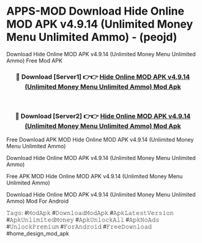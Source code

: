 # APPS-MOD Download Hide Online MOD APK v4.9.14 (Unlimited Money Menu Unlimited Ammo) - (peojd)
Download Hide Online MOD APK v4.9.14 (Unlimited Money Menu Unlimited Ammo) Free Mod APK

<div align="center">
<h3>🔴 Download [Server1] 👉👉 <a href="https://apk-comot.site?title=Hide_Online_MOD_APK_v4.9.14_(Unlimited_Money_Menu_Unlimited_Ammo)">Hide Online MOD APK v4.9.14 (Unlimited Money Menu Unlimited Ammo) Mod Apk</a></h3><br>

<h3>🔴 Download [Server2] 👉👉 <a href="https://apk-comot.site?title=Hide_Online_MOD_APK_v4.9.14_(Unlimited_Money_Menu_Unlimited_Ammo)">Hide Online MOD APK v4.9.14 (Unlimited Money Menu Unlimited Ammo) Mod Apk</a></h3>
</div>


Free Download APK MOD Hide Online MOD APK v4.9.14 (Unlimited Money Menu Unlimited Ammo)

Download Hide Online MOD APK v4.9.14 (Unlimited Money Menu Unlimited Ammo) 

Free APK MOD Hide Online MOD APK v4.9.14 (Unlimited Money Menu Unlimited Ammo) 

Download Hide Online MOD APK v4.9.14 (Unlimited Money Menu Unlimited Ammo) Mod For Android

𝚃𝚊𝚐𝚜: #𝙼𝚘𝚍𝙰𝚙𝚔 #𝙳𝚘𝚠𝚗𝚕𝚘𝚊𝚍𝙼𝚘𝚍𝙰𝚙𝚔 #𝙰𝚙𝚔𝙻𝚊𝚝𝚎𝚜𝚝𝚅𝚎𝚛𝚜𝚒𝚘𝚗 #𝙰𝚙𝚔𝚄𝚗𝚕𝚒𝚖𝚒𝚝𝚎𝚍𝙼𝚘𝚗𝚎𝚢 #𝙰𝚙𝚔𝚄𝚗𝚕𝚘𝚌𝚔𝙰𝚕𝚕 #𝙰𝚙𝚔𝙽𝚘𝙰𝚍𝚜 #𝚄𝚗𝚕𝚘𝚌𝚔𝙿𝚛𝚎𝚖𝚒𝚞𝚖 #𝙵𝚘𝚛𝙰𝚗𝚍𝚛𝚘𝚒𝚍 #𝙵𝚛𝚎𝚎𝙳𝚘𝚠𝚗𝚕𝚘𝚊𝚍 #home_design_mod_apk